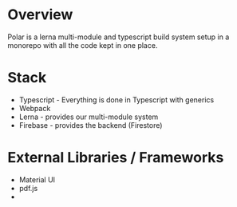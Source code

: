 # Overview

Polar is a lerna multi-module and typescript build system setup in a monorepo
with all the code kept in one place.

# Stack


- Typescript - Everything is done in Typescript with generics
- Webpack
- Lerna - provides our multi-module system
- Firebase - provides the backend (Firestore) 

# External Libraries / Frameworks

- Material UI
- pdf.js
- 
